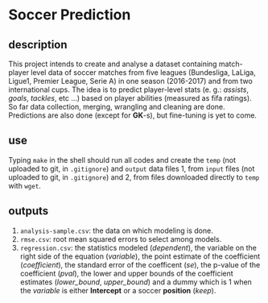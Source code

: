# Soccer Prediction

## description
This project intends to create and analyse a dataset containing match-player level data of soccer matches from five leagues (Bundesliga, LaLiga, Ligue1, Premier League, Serie A) 
in one season (2016-2017) and from two international cups. The idea is to predict player-level stats (e. g.: *assists*, *goals*, *tackles*, etc ...) 
based on player abilities (measured as fifa ratings). So far data collection, merging, wrangling and cleaning are done. Predictions are also done (except for **GK**-s), but fine-tuning is yet to come.

## use
Typing `make` in the shell should run all codes and create the `temp` (not uploaded to git, in `.gitignore`) and `output` data files 
1, from `input` files (not uploaded to git, in `.gitignore`) and 2, from files downloaded directly to `temp` with `wget`.

## outputs
1. `analysis-sample.csv`: the data on which modeling is done. 
2. `rmse.csv`: root mean squared errors to select among models.
3. `regression.csv`: the statistics modeled (*dependent*), the variable on the right side of the equation (*variable*), 
the point estimate of the coefficient (*coefficient*), the standard error of the coefficent (*se*), the p-value of the coefficient (*pval*), 
the lower and upper bounds of the coefficient estimates (*lower_bound*, *upper_bound*) and a dummy which is 1 when the *variable* is either **Intercept** or a soccer **position** (*keep*).
